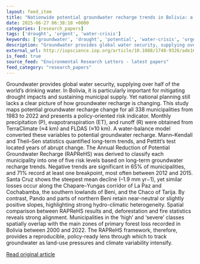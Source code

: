 ```yaml
---
layout: feed_item
title: "Nationwide potential groundwater recharge trends in Bolivia: a remote sensing approach and a policy-ready decline indicator"
date: 2025-06-27 06:38:18 +0000
categories: [research_papers]
tags: ['drought', 'urgent', 'water-crisis']
keywords: ['groundwater', 'drought', 'potential', 'water-crisis', 'urgent', 'nationwide']
description: "Groundwater provides global water security, supplying over half of the world’s drinking water"
external_url: http://iopscience.iop.org/article/10.1088/1748-9326/ade16f
is_feed: true
source_feed: "Environmental Research Letters - latest papers"
feed_category: "research_papers"
---
```


Groundwater provides global water security, supplying over half of the world’s drinking water. In Bolivia, it is particularly important for mitigating drought impacts and sustaining municipal supply. Yet national planning still lacks a clear picture of how groundwater recharge is changing. This study maps potential groundwater recharge change for all 338 municipalities from 1983 to 2022 and presents a policy-oriented risk indicator. Monthly precipitation (P), evapotranspiration (ET), and runoff (R) were obtained from TerraClimate (≈4 km) and FLDAS (≈10 km). A water-balance model converted these variables to potential groundwater recharge. Mann–Kendall and Theil–Sen statistics quantified long-term trends, and Pettitt’s test located years of abrupt change. The Annual Reduction of Potential Groundwater Recharge (RAPReHS) was derived to classify each municipality into one of five risk levels based on long-term groundwater recharge trends. Negative trends are significant in 65% of municipalities, and 71% record at least one breakpoint, most often between 2012 and 2015. Santa Cruz shows the steepest mean decline (–1.9 mm yr−1), yet similar losses occur along the Chapare–Yungas corridor of La Paz and Cochabamba, the southern lowlands of Beni, and the Chaco of Tarija. By contrast, Pando and parts of northern Beni retain near-neutral or slightly positive slopes, highlighting strong hydro-climatic heterogeneity. Spatial comparison between RAPReHS results and, deforestation and fire statistics reveals strong alignment. Municipalities in the ‘high’ and ‘severe’ classes spatially overlap with the main zones of primary forest loss recorded in Bolivia between 2000 and 2022. The RAPReHS framework, therefore, provides a reproducible, policy-ready lens through which to track groundwater as land-use pressures and climate variability intensify.

[Read original article](http://iopscience.iop.org/article/10.1088/1748-9326/ade16f)
